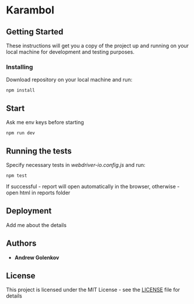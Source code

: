 # Karambol
## Getting Started
These instructions will get you a copy of the project up and running on your local machine for development and testing purposes.
### Installing
Download repository on your local machine and run:
```
npm install
```
## Start
Ask me env keys before starting
```
npm run dev
```
## Running the tests
Specify necessary tests in *webdriver-io.config.js* and run:
```
npm test
```
If successful - report will open automatically in the browser, otherwise - open html in reports folder
## Deployment
Add me about the details
## Authors
* **Andrew Golenkov**
## License
This project is licensed under the MIT License - see the [LICENSE](LICENSE) file for details
